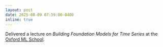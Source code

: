```yaml
---
layout: post
date: 2025-08-09 07:59:00-0400
inline: true
---
```


Delivered a lecture on _Building Foundation Models for Time Series_ at the [Oxford ML School](https://https://www.oxfordml.school/).
